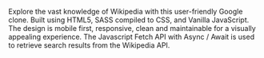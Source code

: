 Explore the vast knowledge of Wikipedia with this user-friendly Google clone. Built using HTML5, SASS compiled to CSS, and Vanilla JavaScript. The design is mobile first, responsive, clean and maintainable for a visually appealing experience. The Javascript Fetch API with Async / Await is used to retrieve search results from the Wikipedia API.